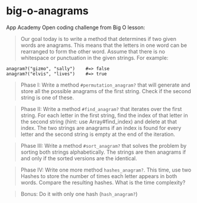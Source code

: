 # big-o-anagrams
App Academy Open coding challenge from Big O lesson: 

> Our goal today is to write a method that determines if two given words are anagrams. This means that the letters in one word can be rearranged to form the other word. Assume that there is no whitespace or punctuation in the given strings. For example:
```
anagram?("gizmo", "sally")    #=> false
anagram?("elvis", "lives")    #=> true
```

> Phase I:
> Write a method `#permutation_anagram?` that will generate and store all the possible anagrams of the first string. Check if the second string is one of these.

> Phase II:
> Write a method `#find_anagram?` that iterates over the first string. For each letter in the first string, find the index of that letter in the second string (hint: use Array#find_index) and delete at that index. The two strings are anagrams if an index is found for every letter and the second string is empty at the end of the iteration.

> Phase III:
> Write a method `#sort_anagram?` that solves the problem by sorting both strings alphabetically. The strings are then anagrams if and only if the sorted versions are the identical.

>Phase IV:
>Write one more method `hashes_anagram?`. This time, use two Hashes to store the number of times each letter appears in both words. Compare the resulting hashes.
> What is the time complexity?

>Bonus: Do it with only one hash (`hash_anagram?`)
